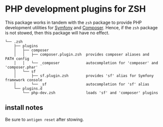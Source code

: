 # PHP development plugins for ZSH

This package works in tandem with the `zsh` package to provide PHP development
utilities for [Symfony][] and [Composer][]. Hence, if the `zsh` package is not
stowed, then this package will have no effect.

    └── .zsh
        ├── plugins
        │   ├── composer
        │   │   ├── composer.plugin.zsh  provides composer aliases and PATH config
        │   │   └── _composer            autocompletion for 'composer' and 'composer.phar'
        │   └── sf
        │       ├── sf.plugin.zsh        provides 'sf' alias for Symfony framework console
        │       └── _sf                  autocompletion for 'sf' alias
        └── plugins.d
            └── php-dev.zsh              loads 'sf' and 'composer' plugins

[symfony]: https://symfony.com/
[composer]: https://getcomposer.org/

## install notes

Be sure to `antigen reset` after stowing.
